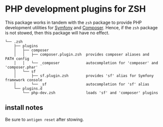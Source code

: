 # PHP development plugins for ZSH

This package works in tandem with the `zsh` package to provide PHP development
utilities for [Symfony][] and [Composer][]. Hence, if the `zsh` package is not
stowed, then this package will have no effect.

    └── .zsh
        ├── plugins
        │   ├── composer
        │   │   ├── composer.plugin.zsh  provides composer aliases and PATH config
        │   │   └── _composer            autocompletion for 'composer' and 'composer.phar'
        │   └── sf
        │       ├── sf.plugin.zsh        provides 'sf' alias for Symfony framework console
        │       └── _sf                  autocompletion for 'sf' alias
        └── plugins.d
            └── php-dev.zsh              loads 'sf' and 'composer' plugins

[symfony]: https://symfony.com/
[composer]: https://getcomposer.org/

## install notes

Be sure to `antigen reset` after stowing.
